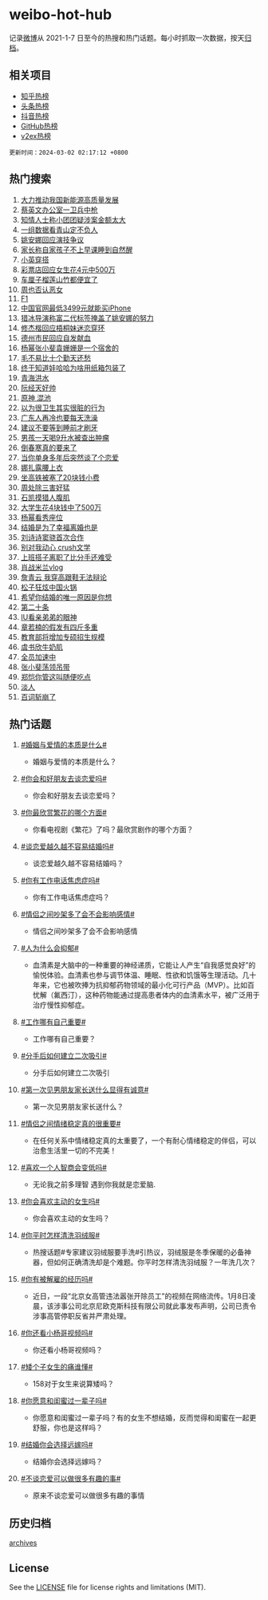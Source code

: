 # weibo-hot-hub

记录[微博](https://www.weibo.com)从 2021-1-7 日至今的热搜和热门话题。每小时抓取一次数据，按天[归档](archives)。

## 相关项目

- [知乎热榜](https://github.com/lonnyzhang423/zhihu-hot-hub)
- [头条热榜](https://github.com/lonnyzhang423/toutiao-hot-hub)
- [抖音热榜](https://github.com/lonnyzhang423/douyin-hot-hub)
- [GitHub热榜](https://github.com/lonnyzhang423/github-hot-hub)
- [v2ex热榜](https://github.com/lonnyzhang423/v2ex-hot-hub)


`更新时间：2024-03-02 02:17:12 +0800`

## 热门搜索

1. [大力推动我国新能源高质量发展](https://m.weibo.cn/search?containerid=100103type%3D1%26t%3D10%26q%3D%23%E5%A4%A7%E5%8A%9B%E6%8E%A8%E5%8A%A8%E6%88%91%E5%9B%BD%E6%96%B0%E8%83%BD%E6%BA%90%E9%AB%98%E8%B4%A8%E9%87%8F%E5%8F%91%E5%B1%95%23&stream_entry_id=51&isnewpage=1&extparam=seat%3D1%26pos%3D0%26c_type%3D51%26filter_type%3Drealtimehot%26cate%3D10103%26q%3D%2523%25E5%25A4%25A7%25E5%258A%259B%25E6%258E%25A8%25E5%258A%25A8%25E6%2588%2591%25E5%259B%25BD%25E6%2596%25B0%25E8%2583%25BD%25E6%25BA%2590%25E9%25AB%2598%25E8%25B4%25A8%25E9%2587%258F%25E5%258F%2591%25E5%25B1%2595%2523%26dgr%3D0%26stream_entry_id%3D51%26display_time%3D1709317031%26pre_seqid%3D170931703107707108165)
1. [蔡英文办公室一卫兵中枪](https://m.weibo.cn/search?containerid=100103type%3D1%26t%3D10%26q%3D%23%E8%94%A1%E8%8B%B1%E6%96%87%E5%8A%9E%E5%85%AC%E5%AE%A4%E4%B8%80%E5%8D%AB%E5%85%B5%E4%B8%AD%E6%9E%AA%23&stream_entry_id=31&isnewpage=1&extparam=seat%3D1%26flag%3D2%26c_type%3D31%26pos%3D0%26band_rank%3D1%26cate%3D5001%26q%3D%2523%25E8%2594%25A1%25E8%258B%25B1%25E6%2596%2587%25E5%258A%259E%25E5%2585%25AC%25E5%25AE%25A4%25E4%25B8%2580%25E5%258D%25AB%25E5%2585%25B5%25E4%25B8%25AD%25E6%259E%25AA%2523%26dgr%3D0%26stream_entry_id%3D31%26filter_type%3Drealtimehot%26lcate%3D5001%26realpos%3D1%26display_time%3D1709317031%26pre_seqid%3D170931703107707108165)
1. [知情人士称小团团疑涉案金额太大](https://m.weibo.cn/search?containerid=100103type%3D1%26t%3D10%26q%3D%23%E7%9F%A5%E6%83%85%E4%BA%BA%E5%A3%AB%E7%A7%B0%E5%B0%8F%E5%9B%A2%E5%9B%A2%E7%96%91%E6%B6%89%E6%A1%88%E9%87%91%E9%A2%9D%E5%A4%AA%E5%A4%A7%23&stream_entry_id=31&isnewpage=1&extparam=seat%3D1%26flag%3D2%26c_type%3D31%26pos%3D1%26band_rank%3D2%26cate%3D5001%26q%3D%2523%25E7%259F%25A5%25E6%2583%2585%25E4%25BA%25BA%25E5%25A3%25AB%25E7%25A7%25B0%25E5%25B0%258F%25E5%259B%25A2%25E5%259B%25A2%25E7%2596%2591%25E6%25B6%2589%25E6%25A1%2588%25E9%2587%2591%25E9%25A2%259D%25E5%25A4%25AA%25E5%25A4%25A7%2523%26dgr%3D0%26stream_entry_id%3D31%26filter_type%3Drealtimehot%26lcate%3D5001%26realpos%3D2%26display_time%3D1709317031%26pre_seqid%3D170931703107707108165)
1. [一组数据看青山定不负人](https://m.weibo.cn/search?containerid=100103type%3D1%26t%3D10%26q%3D%23%E4%B8%80%E7%BB%84%E6%95%B0%E6%8D%AE%E7%9C%8B%E9%9D%92%E5%B1%B1%E5%AE%9A%E4%B8%8D%E8%B4%9F%E4%BA%BA%23&stream_entry_id=31&isnewpage=1&extparam=seat%3D1%26flag%3D0%26c_type%3D31%26pos%3D2%26band_rank%3D3%26cate%3D5001%26q%3D%2523%25E4%25B8%2580%25E7%25BB%2584%25E6%2595%25B0%25E6%258D%25AE%25E7%259C%258B%25E9%259D%2592%25E5%25B1%25B1%25E5%25AE%259A%25E4%25B8%258D%25E8%25B4%259F%25E4%25BA%25BA%2523%26dgr%3D0%26stream_entry_id%3D31%26filter_type%3Drealtimehot%26lcate%3D5001%26realpos%3D3%26display_time%3D1709317031%26pre_seqid%3D170931703107707108165)
1. [姚安娜回应演技争议](https://m.weibo.cn/search?containerid=100103type%3D1%26t%3D10%26q%3D%23%E5%A7%9A%E5%AE%89%E5%A8%9C%E5%9B%9E%E5%BA%94%E6%BC%94%E6%8A%80%E4%BA%89%E8%AE%AE%23&stream_entry_id=31&isnewpage=1&extparam=seat%3D1%26flag%3D2%26c_type%3D31%26pos%3D3%26band_rank%3D4%26cate%3D5001%26q%3D%2523%25E5%25A7%259A%25E5%25AE%2589%25E5%25A8%259C%25E5%259B%259E%25E5%25BA%2594%25E6%25BC%2594%25E6%258A%2580%25E4%25BA%2589%25E8%25AE%25AE%2523%26dgr%3D0%26stream_entry_id%3D31%26filter_type%3Drealtimehot%26lcate%3D5001%26realpos%3D4%26display_time%3D1709317031%26pre_seqid%3D170931703107707108165)
1. [家长称自家孩子不上早课睡到自然醒](https://m.weibo.cn/search?containerid=100103type%3D1%26t%3D10%26q%3D%23%E5%AE%B6%E9%95%BF%E7%A7%B0%E8%87%AA%E5%AE%B6%E5%AD%A9%E5%AD%90%E4%B8%8D%E4%B8%8A%E6%97%A9%E8%AF%BE%E7%9D%A1%E5%88%B0%E8%87%AA%E7%84%B6%E9%86%92%23&stream_entry_id=31&isnewpage=1&extparam=seat%3D1%26flag%3D2%26c_type%3D31%26pos%3D4%26band_rank%3D5%26cate%3D5001%26q%3D%2523%25E5%25AE%25B6%25E9%2595%25BF%25E7%25A7%25B0%25E8%2587%25AA%25E5%25AE%25B6%25E5%25AD%25A9%25E5%25AD%2590%25E4%25B8%258D%25E4%25B8%258A%25E6%2597%25A9%25E8%25AF%25BE%25E7%259D%25A1%25E5%2588%25B0%25E8%2587%25AA%25E7%2584%25B6%25E9%2586%2592%2523%26dgr%3D0%26stream_entry_id%3D31%26filter_type%3Drealtimehot%26lcate%3D5001%26realpos%3D5%26display_time%3D1709317031%26pre_seqid%3D170931703107707108165)
1. [小英穿搭](https://m.weibo.cn/search?containerid=100103type%3D1%26t%3D10%26q%3D%E5%B0%8F%E8%8B%B1%E7%A9%BF%E6%90%AD&stream_entry_id=31&isnewpage=1&extparam=seat%3D1%26flag%3D2%26c_type%3D31%26pos%3D5%26band_rank%3D6%26cate%3D5001%26q%3D%25E5%25B0%258F%25E8%258B%25B1%25E7%25A9%25BF%25E6%2590%25AD%26dgr%3D0%26stream_entry_id%3D31%26filter_type%3Drealtimehot%26lcate%3D5001%26realpos%3D6%26display_time%3D1709317031%26pre_seqid%3D170931703107707108165)
1. [彩票店回应女生花4元中500万](https://m.weibo.cn/search?containerid=100103type%3D1%26t%3D10%26q%3D%23%E5%BD%A9%E7%A5%A8%E5%BA%97%E5%9B%9E%E5%BA%94%E5%A5%B3%E7%94%9F%E8%8A%B14%E5%85%83%E4%B8%AD500%E4%B8%87%23&stream_entry_id=31&isnewpage=1&extparam=seat%3D1%26flag%3D2%26c_type%3D31%26pos%3D6%26band_rank%3D7%26cate%3D5001%26q%3D%2523%25E5%25BD%25A9%25E7%25A5%25A8%25E5%25BA%2597%25E5%259B%259E%25E5%25BA%2594%25E5%25A5%25B3%25E7%2594%259F%25E8%258A%25B14%25E5%2585%2583%25E4%25B8%25AD500%25E4%25B8%2587%2523%26dgr%3D0%26stream_entry_id%3D31%26filter_type%3Drealtimehot%26lcate%3D5001%26realpos%3D7%26display_time%3D1709317031%26pre_seqid%3D170931703107707108165)
1. [车厘子榴莲山竹都便宜了](https://m.weibo.cn/search?containerid=100103type%3D1%26t%3D10%26q%3D%23%E8%BD%A6%E5%8E%98%E5%AD%90%E6%A6%B4%E8%8E%B2%E5%B1%B1%E7%AB%B9%E9%83%BD%E4%BE%BF%E5%AE%9C%E4%BA%86%23&stream_entry_id=31&isnewpage=1&extparam=seat%3D1%26flag%3D2%26c_type%3D31%26pos%3D7%26band_rank%3D8%26cate%3D5001%26q%3D%2523%25E8%25BD%25A6%25E5%258E%2598%25E5%25AD%2590%25E6%25A6%25B4%25E8%258E%25B2%25E5%25B1%25B1%25E7%25AB%25B9%25E9%2583%25BD%25E4%25BE%25BF%25E5%25AE%259C%25E4%25BA%2586%2523%26dgr%3D0%26stream_entry_id%3D31%26filter_type%3Drealtimehot%26lcate%3D5001%26realpos%3D8%26display_time%3D1709317031%26pre_seqid%3D170931703107707108165)
1. [周也否认恶女](https://m.weibo.cn/search?containerid=100103type%3D1%26t%3D10%26q%3D%23%E5%91%A8%E4%B9%9F%E5%90%A6%E8%AE%A4%E6%81%B6%E5%A5%B3%23&stream_entry_id=31&isnewpage=1&extparam=seat%3D1%26flag%3D2%26c_type%3D31%26pos%3D8%26band_rank%3D9%26cate%3D5001%26q%3D%2523%25E5%2591%25A8%25E4%25B9%259F%25E5%2590%25A6%25E8%25AE%25A4%25E6%2581%25B6%25E5%25A5%25B3%2523%26dgr%3D0%26stream_entry_id%3D31%26filter_type%3Drealtimehot%26lcate%3D5001%26realpos%3D9%26display_time%3D1709317031%26pre_seqid%3D170931703107707108165)
1. [F1](https://m.weibo.cn/search?containerid=100103type%3D1%26t%3D10%26q%3DF1&stream_entry_id=31&isnewpage=1&extparam=seat%3D1%26flag%3D1%26c_type%3D31%26pos%3D9%26band_rank%3D10%26cate%3D5001%26q%3DF1%26dgr%3D0%26stream_entry_id%3D31%26filter_type%3Drealtimehot%26lcate%3D5001%26realpos%3D10%26display_time%3D1709317031%26pre_seqid%3D170931703107707108165)
1. [中国官网最低3499元就能买iPhone](https://m.weibo.cn/search?containerid=100103type%3D1%26t%3D10%26q%3D%23%E4%B8%AD%E5%9B%BD%E5%AE%98%E7%BD%91%E6%9C%80%E4%BD%8E3499%E5%85%83%E5%B0%B1%E8%83%BD%E4%B9%B0iPhone%23&stream_entry_id=31&isnewpage=1&extparam=seat%3D1%26flag%3D2%26c_type%3D31%26pos%3D10%26band_rank%3D11%26cate%3D5001%26q%3D%2523%25E4%25B8%25AD%25E5%259B%25BD%25E5%25AE%2598%25E7%25BD%2591%25E6%259C%2580%25E4%25BD%258E3499%25E5%2585%2583%25E5%25B0%25B1%25E8%2583%25BD%25E4%25B9%25B0iPhone%2523%26dgr%3D0%26stream_entry_id%3D31%26filter_type%3Drealtimehot%26lcate%3D5001%26realpos%3D11%26display_time%3D1709317031%26pre_seqid%3D170931703107707108165)
1. [猎冰导演称富二代标签掩盖了姚安娜的努力](https://m.weibo.cn/search?containerid=100103type%3D1%26t%3D10%26q%3D%23%E7%8C%8E%E5%86%B0%E5%AF%BC%E6%BC%94%E7%A7%B0%E5%AF%8C%E4%BA%8C%E4%BB%A3%E6%A0%87%E7%AD%BE%E6%8E%A9%E7%9B%96%E4%BA%86%E5%A7%9A%E5%AE%89%E5%A8%9C%E7%9A%84%E5%8A%AA%E5%8A%9B%23&stream_entry_id=31&isnewpage=1&extparam=seat%3D1%26flag%3D1%26c_type%3D31%26pos%3D11%26band_rank%3D12%26cate%3D5001%26q%3D%2523%25E7%258C%258E%25E5%2586%25B0%25E5%25AF%25BC%25E6%25BC%2594%25E7%25A7%25B0%25E5%25AF%258C%25E4%25BA%258C%25E4%25BB%25A3%25E6%25A0%2587%25E7%25AD%25BE%25E6%258E%25A9%25E7%259B%2596%25E4%25BA%2586%25E5%25A7%259A%25E5%25AE%2589%25E5%25A8%259C%25E7%259A%2584%25E5%258A%25AA%25E5%258A%259B%2523%26dgr%3D0%26stream_entry_id%3D31%26filter_type%3Drealtimehot%26lcate%3D5001%26realpos%3D12%26display_time%3D1709317031%26pre_seqid%3D170931703107707108165)
1. [修杰楷回应梧桐妹迷恋穿环](https://m.weibo.cn/search?containerid=100103type%3D1%26t%3D10%26q%3D%23%E4%BF%AE%E6%9D%B0%E6%A5%B7%E5%9B%9E%E5%BA%94%E6%A2%A7%E6%A1%90%E5%A6%B9%E8%BF%B7%E6%81%8B%E7%A9%BF%E7%8E%AF%23&stream_entry_id=31&isnewpage=1&extparam=seat%3D1%26flag%3D0%26c_type%3D31%26pos%3D12%26band_rank%3D13%26cate%3D5001%26q%3D%2523%25E4%25BF%25AE%25E6%259D%25B0%25E6%25A5%25B7%25E5%259B%259E%25E5%25BA%2594%25E6%25A2%25A7%25E6%25A1%2590%25E5%25A6%25B9%25E8%25BF%25B7%25E6%2581%258B%25E7%25A9%25BF%25E7%258E%25AF%2523%26dgr%3D0%26stream_entry_id%3D31%26filter_type%3Drealtimehot%26lcate%3D5001%26realpos%3D13%26display_time%3D1709317031%26pre_seqid%3D170931703107707108165)
1. [德州市民回应自发献血](https://m.weibo.cn/search?containerid=100103type%3D1%26t%3D10%26q%3D%23%E5%BE%B7%E5%B7%9E%E5%B8%82%E6%B0%91%E5%9B%9E%E5%BA%94%E8%87%AA%E5%8F%91%E7%8C%AE%E8%A1%80%23&stream_entry_id=31&isnewpage=1&extparam=seat%3D1%26flag%3D0%26c_type%3D31%26pos%3D13%26band_rank%3D14%26cate%3D5001%26q%3D%2523%25E5%25BE%25B7%25E5%25B7%259E%25E5%25B8%2582%25E6%25B0%2591%25E5%259B%259E%25E5%25BA%2594%25E8%2587%25AA%25E5%258F%2591%25E7%258C%25AE%25E8%25A1%2580%2523%26dgr%3D0%26stream_entry_id%3D31%26filter_type%3Drealtimehot%26lcate%3D5001%26realpos%3D14%26display_time%3D1709317031%26pre_seqid%3D170931703107707108165)
1. [杨幂张小斐袁姗姗是一个宿舍的](https://m.weibo.cn/search?containerid=100103type%3D1%26t%3D10%26q%3D%23%E6%9D%A8%E5%B9%82%E5%BC%A0%E5%B0%8F%E6%96%90%E8%A2%81%E5%A7%97%E5%A7%97%E6%98%AF%E4%B8%80%E4%B8%AA%E5%AE%BF%E8%88%8D%E7%9A%84%23&stream_entry_id=31&isnewpage=1&extparam=seat%3D1%26flag%3D2%26c_type%3D31%26pos%3D14%26band_rank%3D15%26cate%3D5001%26q%3D%2523%25E6%259D%25A8%25E5%25B9%2582%25E5%25BC%25A0%25E5%25B0%258F%25E6%2596%2590%25E8%25A2%2581%25E5%25A7%2597%25E5%25A7%2597%25E6%2598%25AF%25E4%25B8%2580%25E4%25B8%25AA%25E5%25AE%25BF%25E8%2588%258D%25E7%259A%2584%2523%26dgr%3D0%26stream_entry_id%3D31%26filter_type%3Drealtimehot%26lcate%3D5001%26realpos%3D15%26display_time%3D1709317031%26pre_seqid%3D170931703107707108165)
1. [毛不易比十个勤天还愁](https://m.weibo.cn/search?containerid=100103type%3D1%26t%3D10%26q%3D%E6%AF%9B%E4%B8%8D%E6%98%93%E6%AF%94%E5%8D%81%E4%B8%AA%E5%8B%A4%E5%A4%A9%E8%BF%98%E6%84%81&stream_entry_id=31&isnewpage=1&extparam=seat%3D1%26flag%3D1%26c_type%3D31%26pos%3D15%26band_rank%3D16%26cate%3D5001%26q%3D%25E6%25AF%259B%25E4%25B8%258D%25E6%2598%2593%25E6%25AF%2594%25E5%258D%2581%25E4%25B8%25AA%25E5%258B%25A4%25E5%25A4%25A9%25E8%25BF%2598%25E6%2584%2581%26dgr%3D0%26stream_entry_id%3D31%26filter_type%3Drealtimehot%26lcate%3D5001%26realpos%3D16%26display_time%3D1709317031%26pre_seqid%3D170931703107707108165)
1. [终于知道娃哈哈为啥用纸箱包装了](https://m.weibo.cn/search?containerid=100103type%3D1%26t%3D10%26q%3D%23%E7%BB%88%E4%BA%8E%E7%9F%A5%E9%81%93%E5%A8%83%E5%93%88%E5%93%88%E4%B8%BA%E5%95%A5%E7%94%A8%E7%BA%B8%E7%AE%B1%E5%8C%85%E8%A3%85%E4%BA%86%23&stream_entry_id=31&isnewpage=1&extparam=seat%3D1%26flag%3D0%26c_type%3D31%26pos%3D16%26band_rank%3D17%26cate%3D5001%26q%3D%2523%25E7%25BB%2588%25E4%25BA%258E%25E7%259F%25A5%25E9%2581%2593%25E5%25A8%2583%25E5%2593%2588%25E5%2593%2588%25E4%25B8%25BA%25E5%2595%25A5%25E7%2594%25A8%25E7%25BA%25B8%25E7%25AE%25B1%25E5%258C%2585%25E8%25A3%2585%25E4%25BA%2586%2523%26dgr%3D0%26stream_entry_id%3D31%26filter_type%3Drealtimehot%26lcate%3D5001%26realpos%3D17%26display_time%3D1709317031%26pre_seqid%3D170931703107707108165)
1. [青海洪水](https://m.weibo.cn/search?containerid=100103type%3D1%26t%3D10%26q%3D%E9%9D%92%E6%B5%B7%E6%B4%AA%E6%B0%B4&stream_entry_id=31&isnewpage=1&extparam=seat%3D1%26flag%3D0%26c_type%3D31%26pos%3D17%26band_rank%3D18%26cate%3D5001%26q%3D%25E9%259D%2592%25E6%25B5%25B7%25E6%25B4%25AA%25E6%25B0%25B4%26dgr%3D0%26stream_entry_id%3D31%26filter_type%3Drealtimehot%26lcate%3D5001%26realpos%3D18%26display_time%3D1709317031%26pre_seqid%3D170931703107707108165)
1. [阮经天好帅](https://m.weibo.cn/search?containerid=100103type%3D1%26t%3D10%26q%3D%E9%98%AE%E7%BB%8F%E5%A4%A9%E5%A5%BD%E5%B8%85&stream_entry_id=31&isnewpage=1&extparam=seat%3D1%26flag%3D0%26c_type%3D31%26pos%3D18%26band_rank%3D19%26cate%3D5001%26q%3D%25E9%2598%25AE%25E7%25BB%258F%25E5%25A4%25A9%25E5%25A5%25BD%25E5%25B8%2585%26dgr%3D0%26stream_entry_id%3D31%26filter_type%3Drealtimehot%26lcate%3D5001%26realpos%3D19%26display_time%3D1709317031%26pre_seqid%3D170931703107707108165)
1. [原神 混池](https://m.weibo.cn/search?containerid=100103type%3D1%26t%3D10%26q%3D%E5%8E%9F%E7%A5%9E+%E6%B7%B7%E6%B1%A0&stream_entry_id=31&isnewpage=1&extparam=seat%3D1%26flag%3D0%26c_type%3D31%26pos%3D19%26band_rank%3D20%26cate%3D5001%26q%3D%25E5%258E%259F%25E7%25A5%259E%2520%25E6%25B7%25B7%25E6%25B1%25A0%26dgr%3D0%26stream_entry_id%3D31%26filter_type%3Drealtimehot%26lcate%3D5001%26realpos%3D20%26display_time%3D1709317031%26pre_seqid%3D170931703107707108165)
1. [以为很卫生其实很脏的行为](https://m.weibo.cn/search?containerid=100103type%3D1%26t%3D10%26q%3D%23%E4%BB%A5%E4%B8%BA%E5%BE%88%E5%8D%AB%E7%94%9F%E5%85%B6%E5%AE%9E%E5%BE%88%E8%84%8F%E7%9A%84%E8%A1%8C%E4%B8%BA%23&stream_entry_id=31&isnewpage=1&extparam=seat%3D1%26flag%3D0%26c_type%3D31%26pos%3D20%26band_rank%3D21%26cate%3D5001%26q%3D%2523%25E4%25BB%25A5%25E4%25B8%25BA%25E5%25BE%2588%25E5%258D%25AB%25E7%2594%259F%25E5%2585%25B6%25E5%25AE%259E%25E5%25BE%2588%25E8%2584%258F%25E7%259A%2584%25E8%25A1%258C%25E4%25B8%25BA%2523%26dgr%3D0%26stream_entry_id%3D31%26filter_type%3Drealtimehot%26lcate%3D5001%26realpos%3D21%26display_time%3D1709317031%26pre_seqid%3D170931703107707108165)
1. [广东人再冷也要每天洗澡](https://m.weibo.cn/search?containerid=100103type%3D1%26t%3D10%26q%3D%23%E5%B9%BF%E4%B8%9C%E4%BA%BA%E5%86%8D%E5%86%B7%E4%B9%9F%E8%A6%81%E6%AF%8F%E5%A4%A9%E6%B4%97%E6%BE%A1%23&stream_entry_id=31&isnewpage=1&extparam=seat%3D1%26flag%3D1%26c_type%3D31%26pos%3D21%26band_rank%3D22%26cate%3D5001%26q%3D%2523%25E5%25B9%25BF%25E4%25B8%259C%25E4%25BA%25BA%25E5%2586%258D%25E5%2586%25B7%25E4%25B9%259F%25E8%25A6%2581%25E6%25AF%258F%25E5%25A4%25A9%25E6%25B4%2597%25E6%25BE%25A1%2523%26dgr%3D0%26stream_entry_id%3D31%26filter_type%3Drealtimehot%26lcate%3D5001%26realpos%3D22%26display_time%3D1709317031%26pre_seqid%3D170931703107707108165)
1. [建议不要等到睡前才刷牙](https://m.weibo.cn/search?containerid=100103type%3D1%26t%3D10%26q%3D%23%E5%BB%BA%E8%AE%AE%E4%B8%8D%E8%A6%81%E7%AD%89%E5%88%B0%E7%9D%A1%E5%89%8D%E6%89%8D%E5%88%B7%E7%89%99%23&stream_entry_id=31&isnewpage=1&extparam=seat%3D1%26flag%3D0%26c_type%3D31%26pos%3D22%26band_rank%3D23%26cate%3D5001%26q%3D%2523%25E5%25BB%25BA%25E8%25AE%25AE%25E4%25B8%258D%25E8%25A6%2581%25E7%25AD%2589%25E5%2588%25B0%25E7%259D%25A1%25E5%2589%258D%25E6%2589%258D%25E5%2588%25B7%25E7%2589%2599%2523%26dgr%3D0%26stream_entry_id%3D31%26filter_type%3Drealtimehot%26lcate%3D5001%26realpos%3D23%26display_time%3D1709317031%26pre_seqid%3D170931703107707108165)
1. [男孩一天喝9升水被查出肿瘤](https://m.weibo.cn/search?containerid=100103type%3D1%26t%3D10%26q%3D%23%E7%94%B7%E5%AD%A9%E4%B8%80%E5%A4%A9%E5%96%9D9%E5%8D%87%E6%B0%B4%E8%A2%AB%E6%9F%A5%E5%87%BA%E8%82%BF%E7%98%A4%23&stream_entry_id=31&isnewpage=1&extparam=seat%3D1%26flag%3D0%26c_type%3D31%26pos%3D23%26band_rank%3D24%26cate%3D5001%26q%3D%2523%25E7%2594%25B7%25E5%25AD%25A9%25E4%25B8%2580%25E5%25A4%25A9%25E5%2596%259D9%25E5%258D%2587%25E6%25B0%25B4%25E8%25A2%25AB%25E6%259F%25A5%25E5%2587%25BA%25E8%2582%25BF%25E7%2598%25A4%2523%26dgr%3D0%26stream_entry_id%3D31%26filter_type%3Drealtimehot%26lcate%3D5001%26realpos%3D24%26display_time%3D1709317031%26pre_seqid%3D170931703107707108165)
1. [倒春寒真的要来了](https://m.weibo.cn/search?containerid=100103type%3D1%26t%3D10%26q%3D%23%E5%80%92%E6%98%A5%E5%AF%92%E7%9C%9F%E7%9A%84%E8%A6%81%E6%9D%A5%E4%BA%86%23&stream_entry_id=31&isnewpage=1&extparam=seat%3D1%26flag%3D0%26c_type%3D31%26pos%3D24%26band_rank%3D25%26cate%3D5001%26q%3D%2523%25E5%2580%2592%25E6%2598%25A5%25E5%25AF%2592%25E7%259C%259F%25E7%259A%2584%25E8%25A6%2581%25E6%259D%25A5%25E4%25BA%2586%2523%26dgr%3D0%26stream_entry_id%3D31%26filter_type%3Drealtimehot%26lcate%3D5001%26realpos%3D25%26display_time%3D1709317031%26pre_seqid%3D170931703107707108165)
1. [当你单身多年后突然谈了个恋爱](https://m.weibo.cn/search?containerid=100103type%3D1%26t%3D10%26q%3D%23%E5%BD%93%E4%BD%A0%E5%8D%95%E8%BA%AB%E5%A4%9A%E5%B9%B4%E5%90%8E%E7%AA%81%E7%84%B6%E8%B0%88%E4%BA%86%E4%B8%AA%E6%81%8B%E7%88%B1%23&stream_entry_id=31&isnewpage=1&extparam=seat%3D1%26flag%3D0%26c_type%3D31%26pos%3D25%26band_rank%3D26%26cate%3D5001%26q%3D%2523%25E5%25BD%2593%25E4%25BD%25A0%25E5%258D%2595%25E8%25BA%25AB%25E5%25A4%259A%25E5%25B9%25B4%25E5%2590%258E%25E7%25AA%2581%25E7%2584%25B6%25E8%25B0%2588%25E4%25BA%2586%25E4%25B8%25AA%25E6%2581%258B%25E7%2588%25B1%2523%26dgr%3D0%26stream_entry_id%3D31%26filter_type%3Drealtimehot%26lcate%3D5001%26realpos%3D26%26display_time%3D1709317031%26pre_seqid%3D170931703107707108165)
1. [娜扎露腰上衣](https://m.weibo.cn/search?containerid=100103type%3D1%26t%3D10%26q%3D%23%E5%A8%9C%E6%89%8E%E9%9C%B2%E8%85%B0%E4%B8%8A%E8%A1%A3%23&stream_entry_id=31&isnewpage=1&extparam=seat%3D1%26flag%3D0%26c_type%3D31%26pos%3D26%26band_rank%3D27%26cate%3D5001%26q%3D%2523%25E5%25A8%259C%25E6%2589%258E%25E9%259C%25B2%25E8%2585%25B0%25E4%25B8%258A%25E8%25A1%25A3%2523%26dgr%3D0%26stream_entry_id%3D31%26filter_type%3Drealtimehot%26lcate%3D5001%26realpos%3D27%26display_time%3D1709317031%26pre_seqid%3D170931703107707108165)
1. [坐高铁被塞了20块钱小费](https://m.weibo.cn/search?containerid=100103type%3D1%26t%3D10%26q%3D%23%E5%9D%90%E9%AB%98%E9%93%81%E8%A2%AB%E5%A1%9E%E4%BA%8620%E5%9D%97%E9%92%B1%E5%B0%8F%E8%B4%B9%23&stream_entry_id=31&isnewpage=1&extparam=seat%3D1%26flag%3D0%26c_type%3D31%26pos%3D27%26band_rank%3D28%26cate%3D5001%26q%3D%2523%25E5%259D%2590%25E9%25AB%2598%25E9%2593%2581%25E8%25A2%25AB%25E5%25A1%259E%25E4%25BA%258620%25E5%259D%2597%25E9%2592%25B1%25E5%25B0%258F%25E8%25B4%25B9%2523%26dgr%3D0%26stream_entry_id%3D31%26filter_type%3Drealtimehot%26lcate%3D5001%26realpos%3D28%26display_time%3D1709317031%26pre_seqid%3D170931703107707108165)
1. [周处除三害好猛](https://m.weibo.cn/search?containerid=100103type%3D1%26t%3D10%26q%3D%E5%91%A8%E5%A4%84%E9%99%A4%E4%B8%89%E5%AE%B3%E5%A5%BD%E7%8C%9B&stream_entry_id=31&isnewpage=1&extparam=seat%3D1%26flag%3D0%26c_type%3D31%26pos%3D28%26band_rank%3D29%26cate%3D5001%26q%3D%25E5%2591%25A8%25E5%25A4%2584%25E9%2599%25A4%25E4%25B8%2589%25E5%25AE%25B3%25E5%25A5%25BD%25E7%258C%259B%26dgr%3D0%26stream_entry_id%3D31%26filter_type%3Drealtimehot%26lcate%3D5001%26realpos%3D29%26display_time%3D1709317031%26pre_seqid%3D170931703107707108165)
1. [石凯摸猎人腹肌](https://m.weibo.cn/search?containerid=100103type%3D1%26t%3D10%26q%3D%23%E7%9F%B3%E5%87%AF%E6%91%B8%E7%8C%8E%E4%BA%BA%E8%85%B9%E8%82%8C%23&stream_entry_id=31&isnewpage=1&extparam=seat%3D1%26flag%3D1%26c_type%3D31%26pos%3D29%26band_rank%3D30%26cate%3D5001%26q%3D%2523%25E7%259F%25B3%25E5%2587%25AF%25E6%2591%25B8%25E7%258C%258E%25E4%25BA%25BA%25E8%2585%25B9%25E8%2582%258C%2523%26dgr%3D0%26stream_entry_id%3D31%26filter_type%3Drealtimehot%26lcate%3D5001%26realpos%3D30%26display_time%3D1709317031%26pre_seqid%3D170931703107707108165)
1. [大学生花4块钱中了500万](https://m.weibo.cn/search?containerid=100103type%3D1%26t%3D10%26q%3D%E5%A4%A7%E5%AD%A6%E7%94%9F%E8%8A%B14%E5%9D%97%E9%92%B1%E4%B8%AD%E4%BA%86500%E4%B8%87&stream_entry_id=31&isnewpage=1&extparam=seat%3D1%26flag%3D0%26c_type%3D31%26pos%3D30%26band_rank%3D31%26cate%3D5001%26q%3D%25E5%25A4%25A7%25E5%25AD%25A6%25E7%2594%259F%25E8%258A%25B14%25E5%259D%2597%25E9%2592%25B1%25E4%25B8%25AD%25E4%25BA%2586500%25E4%25B8%2587%26dgr%3D0%26stream_entry_id%3D31%26filter_type%3Drealtimehot%26lcate%3D5001%26realpos%3D31%26display_time%3D1709317031%26pre_seqid%3D170931703107707108165)
1. [杨幂看秀座位](https://m.weibo.cn/search?containerid=100103type%3D1%26t%3D10%26q%3D%23%E6%9D%A8%E5%B9%82%E7%9C%8B%E7%A7%80%E5%BA%A7%E4%BD%8D%23&stream_entry_id=31&isnewpage=1&extparam=seat%3D1%26flag%3D0%26c_type%3D31%26pos%3D31%26band_rank%3D32%26cate%3D5001%26q%3D%2523%25E6%259D%25A8%25E5%25B9%2582%25E7%259C%258B%25E7%25A7%2580%25E5%25BA%25A7%25E4%25BD%258D%2523%26dgr%3D0%26stream_entry_id%3D31%26filter_type%3Drealtimehot%26lcate%3D5001%26realpos%3D32%26display_time%3D1709317031%26pre_seqid%3D170931703107707108165)
1. [结婚是为了幸福离婚也是](https://m.weibo.cn/search?containerid=100103type%3D1%26t%3D10%26q%3D%E7%BB%93%E5%A9%9A%E6%98%AF%E4%B8%BA%E4%BA%86%E5%B9%B8%E7%A6%8F%E7%A6%BB%E5%A9%9A%E4%B9%9F%E6%98%AF&stream_entry_id=31&isnewpage=1&extparam=seat%3D1%26flag%3D0%26c_type%3D31%26pos%3D32%26band_rank%3D33%26cate%3D5001%26q%3D%25E7%25BB%2593%25E5%25A9%259A%25E6%2598%25AF%25E4%25B8%25BA%25E4%25BA%2586%25E5%25B9%25B8%25E7%25A6%258F%25E7%25A6%25BB%25E5%25A9%259A%25E4%25B9%259F%25E6%2598%25AF%26dgr%3D0%26stream_entry_id%3D31%26filter_type%3Drealtimehot%26lcate%3D5001%26realpos%3D33%26display_time%3D1709317031%26pre_seqid%3D170931703107707108165)
1. [刘诗诗窦骁首次合作](https://m.weibo.cn/search?containerid=100103type%3D1%26t%3D10%26q%3D%23%E5%88%98%E8%AF%97%E8%AF%97%E7%AA%A6%E9%AA%81%E9%A6%96%E6%AC%A1%E5%90%88%E4%BD%9C%23&stream_entry_id=31&isnewpage=1&extparam=seat%3D1%26flag%3D1%26c_type%3D31%26pos%3D33%26band_rank%3D34%26cate%3D5001%26q%3D%2523%25E5%2588%2598%25E8%25AF%2597%25E8%25AF%2597%25E7%25AA%25A6%25E9%25AA%2581%25E9%25A6%2596%25E6%25AC%25A1%25E5%2590%2588%25E4%25BD%259C%2523%26dgr%3D0%26stream_entry_id%3D31%26filter_type%3Drealtimehot%26lcate%3D5001%26realpos%3D34%26display_time%3D1709317031%26pre_seqid%3D170931703107707108165)
1. [别对我动心 crush文学](https://m.weibo.cn/search?containerid=100103type%3D1%26t%3D10%26q%3D%E5%88%AB%E5%AF%B9%E6%88%91%E5%8A%A8%E5%BF%83+crush%E6%96%87%E5%AD%A6&stream_entry_id=31&isnewpage=1&extparam=seat%3D1%26flag%3D0%26c_type%3D31%26pos%3D34%26band_rank%3D35%26cate%3D5001%26q%3D%25E5%2588%25AB%25E5%25AF%25B9%25E6%2588%2591%25E5%258A%25A8%25E5%25BF%2583%2520crush%25E6%2596%2587%25E5%25AD%25A6%26dgr%3D0%26stream_entry_id%3D31%26filter_type%3Drealtimehot%26lcate%3D5001%26realpos%3D35%26display_time%3D1709317031%26pre_seqid%3D170931703107707108165)
1. [上班搭子离职了比分手还难受](https://m.weibo.cn/search?containerid=100103type%3D1%26t%3D10%26q%3D%23%E4%B8%8A%E7%8F%AD%E6%90%AD%E5%AD%90%E7%A6%BB%E8%81%8C%E4%BA%86%E6%AF%94%E5%88%86%E6%89%8B%E8%BF%98%E9%9A%BE%E5%8F%97%23&stream_entry_id=31&isnewpage=1&extparam=seat%3D1%26flag%3D0%26c_type%3D31%26pos%3D35%26band_rank%3D36%26cate%3D5001%26q%3D%2523%25E4%25B8%258A%25E7%258F%25AD%25E6%2590%25AD%25E5%25AD%2590%25E7%25A6%25BB%25E8%2581%258C%25E4%25BA%2586%25E6%25AF%2594%25E5%2588%2586%25E6%2589%258B%25E8%25BF%2598%25E9%259A%25BE%25E5%258F%2597%2523%26dgr%3D0%26stream_entry_id%3D31%26filter_type%3Drealtimehot%26lcate%3D5001%26realpos%3D36%26display_time%3D1709317031%26pre_seqid%3D170931703107707108165)
1. [肖战米兰vlog](https://m.weibo.cn/search?containerid=100103type%3D1%26t%3D10%26q%3D%E8%82%96%E6%88%98%E7%B1%B3%E5%85%B0vlog&stream_entry_id=31&isnewpage=1&extparam=seat%3D1%26flag%3D0%26c_type%3D31%26pos%3D36%26band_rank%3D37%26cate%3D5001%26q%3D%25E8%2582%2596%25E6%2588%2598%25E7%25B1%25B3%25E5%2585%25B0vlog%26dgr%3D0%26stream_entry_id%3D31%26filter_type%3Drealtimehot%26lcate%3D5001%26realpos%3D37%26display_time%3D1709317031%26pre_seqid%3D170931703107707108165)
1. [詹青云 我穿高跟鞋无法辩论](https://m.weibo.cn/search?containerid=100103type%3D1%26t%3D10%26q%3D%E8%A9%B9%E9%9D%92%E4%BA%91+%E6%88%91%E7%A9%BF%E9%AB%98%E8%B7%9F%E9%9E%8B%E6%97%A0%E6%B3%95%E8%BE%A9%E8%AE%BA&stream_entry_id=31&isnewpage=1&extparam=seat%3D1%26flag%3D1%26c_type%3D31%26pos%3D37%26band_rank%3D38%26cate%3D5001%26q%3D%25E8%25A9%25B9%25E9%259D%2592%25E4%25BA%2591%2520%25E6%2588%2591%25E7%25A9%25BF%25E9%25AB%2598%25E8%25B7%259F%25E9%259E%258B%25E6%2597%25A0%25E6%25B3%2595%25E8%25BE%25A9%25E8%25AE%25BA%26dgr%3D0%26stream_entry_id%3D31%26filter_type%3Drealtimehot%26lcate%3D5001%26realpos%3D38%26display_time%3D1709317031%26pre_seqid%3D170931703107707108165)
1. [松子狂炫中国火锅](https://m.weibo.cn/search?containerid=100103type%3D1%26t%3D10%26q%3D%E6%9D%BE%E5%AD%90%E7%8B%82%E7%82%AB%E4%B8%AD%E5%9B%BD%E7%81%AB%E9%94%85&stream_entry_id=31&isnewpage=1&extparam=seat%3D1%26flag%3D0%26c_type%3D31%26pos%3D38%26band_rank%3D39%26cate%3D5001%26q%3D%25E6%259D%25BE%25E5%25AD%2590%25E7%258B%2582%25E7%2582%25AB%25E4%25B8%25AD%25E5%259B%25BD%25E7%2581%25AB%25E9%2594%2585%26dgr%3D0%26stream_entry_id%3D31%26filter_type%3Drealtimehot%26lcate%3D5001%26realpos%3D39%26display_time%3D1709317031%26pre_seqid%3D170931703107707108165)
1. [希望你结婚的唯一原因是你想](https://m.weibo.cn/search?containerid=100103type%3D1%26t%3D10%26q%3D%23%E5%B8%8C%E6%9C%9B%E4%BD%A0%E7%BB%93%E5%A9%9A%E7%9A%84%E5%94%AF%E4%B8%80%E5%8E%9F%E5%9B%A0%E6%98%AF%E4%BD%A0%E6%83%B3%23&stream_entry_id=31&isnewpage=1&extparam=seat%3D1%26flag%3D0%26c_type%3D31%26pos%3D39%26band_rank%3D40%26cate%3D5001%26q%3D%2523%25E5%25B8%258C%25E6%259C%259B%25E4%25BD%25A0%25E7%25BB%2593%25E5%25A9%259A%25E7%259A%2584%25E5%2594%25AF%25E4%25B8%2580%25E5%258E%259F%25E5%259B%25A0%25E6%2598%25AF%25E4%25BD%25A0%25E6%2583%25B3%2523%26dgr%3D0%26stream_entry_id%3D31%26filter_type%3Drealtimehot%26lcate%3D5001%26realpos%3D40%26display_time%3D1709317031%26pre_seqid%3D170931703107707108165)
1. [第二十条](https://m.weibo.cn/search?containerid=100103type%3D1%26t%3D10%26q%3D%E7%AC%AC%E4%BA%8C%E5%8D%81%E6%9D%A1&stream_entry_id=31&isnewpage=1&extparam=seat%3D1%26flag%3D0%26c_type%3D31%26pos%3D40%26band_rank%3D41%26cate%3D5001%26q%3D%25E7%25AC%25AC%25E4%25BA%258C%25E5%258D%2581%25E6%259D%25A1%26dgr%3D0%26stream_entry_id%3D31%26filter_type%3Drealtimehot%26lcate%3D5001%26realpos%3D41%26display_time%3D1709317031%26pre_seqid%3D170931703107707108165)
1. [IU看亲弟弟的眼神](https://m.weibo.cn/search?containerid=100103type%3D1%26t%3D10%26q%3D%23IU%E7%9C%8B%E4%BA%B2%E5%BC%9F%E5%BC%9F%E7%9A%84%E7%9C%BC%E7%A5%9E%23&stream_entry_id=31&isnewpage=1&extparam=seat%3D1%26flag%3D0%26c_type%3D31%26pos%3D41%26band_rank%3D42%26cate%3D5001%26q%3D%2523IU%25E7%259C%258B%25E4%25BA%25B2%25E5%25BC%259F%25E5%25BC%259F%25E7%259A%2584%25E7%259C%25BC%25E7%25A5%259E%2523%26dgr%3D0%26stream_entry_id%3D31%26filter_type%3Drealtimehot%26lcate%3D5001%26realpos%3D42%26display_time%3D1709317031%26pre_seqid%3D170931703107707108165)
1. [章若楠的假发有四斤多重](https://m.weibo.cn/search?containerid=100103type%3D1%26t%3D10%26q%3D%23%E7%AB%A0%E8%8B%A5%E6%A5%A0%E7%9A%84%E5%81%87%E5%8F%91%E6%9C%89%E5%9B%9B%E6%96%A4%E5%A4%9A%E9%87%8D%23&stream_entry_id=31&isnewpage=1&extparam=seat%3D1%26flag%3D0%26c_type%3D31%26pos%3D42%26band_rank%3D43%26cate%3D5001%26q%3D%2523%25E7%25AB%25A0%25E8%258B%25A5%25E6%25A5%25A0%25E7%259A%2584%25E5%2581%2587%25E5%258F%2591%25E6%259C%2589%25E5%259B%259B%25E6%2596%25A4%25E5%25A4%259A%25E9%2587%258D%2523%26dgr%3D0%26stream_entry_id%3D31%26filter_type%3Drealtimehot%26lcate%3D5001%26realpos%3D43%26display_time%3D1709317031%26pre_seqid%3D170931703107707108165)
1. [教育部将增加专硕招生规模](https://m.weibo.cn/search?containerid=100103type%3D1%26t%3D10%26q%3D%23%E6%95%99%E8%82%B2%E9%83%A8%E5%B0%86%E5%A2%9E%E5%8A%A0%E4%B8%93%E7%A1%95%E6%8B%9B%E7%94%9F%E8%A7%84%E6%A8%A1%23&stream_entry_id=31&isnewpage=1&extparam=seat%3D1%26flag%3D0%26c_type%3D31%26pos%3D43%26band_rank%3D44%26cate%3D5001%26q%3D%2523%25E6%2595%2599%25E8%2582%25B2%25E9%2583%25A8%25E5%25B0%2586%25E5%25A2%259E%25E5%258A%25A0%25E4%25B8%2593%25E7%25A1%2595%25E6%258B%259B%25E7%2594%259F%25E8%25A7%2584%25E6%25A8%25A1%2523%26dgr%3D0%26stream_entry_id%3D31%26filter_type%3Drealtimehot%26lcate%3D5001%26realpos%3D44%26display_time%3D1709317031%26pre_seqid%3D170931703107707108165)
1. [虞书欣牛奶肌](https://m.weibo.cn/search?containerid=100103type%3D1%26t%3D10%26q%3D%23%E8%99%9E%E4%B9%A6%E6%AC%A3%E7%89%9B%E5%A5%B6%E8%82%8C%23&stream_entry_id=31&isnewpage=1&extparam=seat%3D1%26flag%3D1%26c_type%3D31%26pos%3D44%26band_rank%3D45%26cate%3D5001%26q%3D%2523%25E8%2599%259E%25E4%25B9%25A6%25E6%25AC%25A3%25E7%2589%259B%25E5%25A5%25B6%25E8%2582%258C%2523%26dgr%3D0%26stream_entry_id%3D31%26filter_type%3Drealtimehot%26lcate%3D5001%26realpos%3D45%26display_time%3D1709317031%26pre_seqid%3D170931703107707108165)
1. [全员加速中](https://m.weibo.cn/search?containerid=100103type%3D1%26t%3D10%26q%3D%E5%85%A8%E5%91%98%E5%8A%A0%E9%80%9F%E4%B8%AD&stream_entry_id=31&isnewpage=1&extparam=seat%3D1%26flag%3D0%26c_type%3D31%26pos%3D45%26band_rank%3D46%26cate%3D5001%26q%3D%25E5%2585%25A8%25E5%2591%2598%25E5%258A%25A0%25E9%2580%259F%25E4%25B8%25AD%26dgr%3D0%26stream_entry_id%3D31%26filter_type%3Drealtimehot%26lcate%3D5001%26realpos%3D46%26display_time%3D1709317031%26pre_seqid%3D170931703107707108165)
1. [张小斐荡领吊带](https://m.weibo.cn/search?containerid=100103type%3D1%26t%3D10%26q%3D%23%E5%BC%A0%E5%B0%8F%E6%96%90%E8%8D%A1%E9%A2%86%E5%90%8A%E5%B8%A6%23&stream_entry_id=31&isnewpage=1&extparam=seat%3D1%26flag%3D0%26c_type%3D31%26pos%3D46%26band_rank%3D47%26cate%3D5001%26q%3D%2523%25E5%25BC%25A0%25E5%25B0%258F%25E6%2596%2590%25E8%258D%25A1%25E9%25A2%2586%25E5%2590%258A%25E5%25B8%25A6%2523%26dgr%3D0%26stream_entry_id%3D31%26filter_type%3Drealtimehot%26lcate%3D5001%26realpos%3D47%26display_time%3D1709317031%26pre_seqid%3D170931703107707108165)
1. [郑恺你管这叫随便吃点](https://m.weibo.cn/search?containerid=100103type%3D1%26t%3D10%26q%3D%23%E9%83%91%E6%81%BA%E4%BD%A0%E7%AE%A1%E8%BF%99%E5%8F%AB%E9%9A%8F%E4%BE%BF%E5%90%83%E7%82%B9%23&stream_entry_id=31&isnewpage=1&extparam=seat%3D1%26flag%3D0%26c_type%3D31%26pos%3D47%26band_rank%3D48%26cate%3D5001%26q%3D%2523%25E9%2583%2591%25E6%2581%25BA%25E4%25BD%25A0%25E7%25AE%25A1%25E8%25BF%2599%25E5%258F%25AB%25E9%259A%258F%25E4%25BE%25BF%25E5%2590%2583%25E7%2582%25B9%2523%26dgr%3D0%26stream_entry_id%3D31%26filter_type%3Drealtimehot%26lcate%3D5001%26realpos%3D48%26display_time%3D1709317031%26pre_seqid%3D170931703107707108165)
1. [淡人](https://m.weibo.cn/search?containerid=100103type%3D1%26t%3D10%26q%3D%E6%B7%A1%E4%BA%BA&stream_entry_id=31&isnewpage=1&extparam=seat%3D1%26flag%3D0%26c_type%3D31%26pos%3D48%26band_rank%3D49%26cate%3D5001%26q%3D%25E6%25B7%25A1%25E4%25BA%25BA%26dgr%3D0%26stream_entry_id%3D31%26filter_type%3Drealtimehot%26lcate%3D5001%26realpos%3D49%26display_time%3D1709317031%26pre_seqid%3D170931703107707108165)
1. [百词斩崩了](https://m.weibo.cn/search?containerid=100103type%3D1%26t%3D10%26q%3D%E7%99%BE%E8%AF%8D%E6%96%A9%E5%B4%A9%E4%BA%86&stream_entry_id=31&isnewpage=1&extparam=seat%3D1%26flag%3D0%26c_type%3D31%26pos%3D49%26band_rank%3D50%26cate%3D5001%26q%3D%25E7%2599%25BE%25E8%25AF%258D%25E6%2596%25A9%25E5%25B4%25A9%25E4%25BA%2586%26dgr%3D0%26stream_entry_id%3D31%26filter_type%3Drealtimehot%26lcate%3D5001%26realpos%3D50%26display_time%3D1709317031%26pre_seqid%3D170931703107707108165)

## 热门话题

1. [#婚姻与爱情的本质是什么#](https://m.weibo.cn/search?containerid=231522type%3D1%26t%3D10%26q%3D%23%E5%A9%9A%E5%A7%BB%E4%B8%8E%E7%88%B1%E6%83%85%E7%9A%84%E6%9C%AC%E8%B4%A8%E6%98%AF%E4%BB%80%E4%B9%88%23&stream_entry_id=128&isnewpage=1&extparam=seat%3D1%26lcate%3D5004%26cate%3D5004%26unitid%3D1704881162756%26dgr%3D0%26c_type%3D128%26pos%3D1-0-0%26display_time%3D1709317032%26pre_seqid%3D170931703212905553193)
    - 婚姻与爱情的本质是什么？

1. [#你会和好朋友去谈恋爱吗#](https://m.weibo.cn/search?containerid=231522type%3D1%26t%3D10%26q%3D%23%E4%BD%A0%E4%BC%9A%E5%92%8C%E5%A5%BD%E6%9C%8B%E5%8F%8B%E5%8E%BB%E8%B0%88%E6%81%8B%E7%88%B1%E5%90%97%23&stream_entry_id=128&isnewpage=1&extparam=seat%3D1%26lcate%3D5004%26cate%3D5004%26unitid%3D1704849959446%26dgr%3D0%26c_type%3D128%26pos%3D1-0-1%26display_time%3D1709317032%26pre_seqid%3D170931703212905553193)
    - 你会和好朋友去谈恋爱吗？

1. [#你最欣赏繁花的哪个方面#](https://m.weibo.cn/search?containerid=231522type%3D1%26t%3D10%26q%3D%23%E4%BD%A0%E6%9C%80%E6%AC%A3%E8%B5%8F%E7%B9%81%E8%8A%B1%E7%9A%84%E5%93%AA%E4%B8%AA%E6%96%B9%E9%9D%A2%23&stream_entry_id=128&isnewpage=1&extparam=seat%3D1%26lcate%3D5004%26cate%3D5004%26unitid%3D1704872158127%26dgr%3D0%26c_type%3D128%26pos%3D1-0-2%26display_time%3D1709317032%26pre_seqid%3D170931703212905553193)
    - 你看电视剧《繁花》了吗？最欣赏剧作的哪个方面？

1. [#谈恋爱越久越不容易结婚吗#](https://m.weibo.cn/search?containerid=231522type%3D1%26t%3D10%26q%3D%23%E8%B0%88%E6%81%8B%E7%88%B1%E8%B6%8A%E4%B9%85%E8%B6%8A%E4%B8%8D%E5%AE%B9%E6%98%93%E7%BB%93%E5%A9%9A%E5%90%97%23&stream_entry_id=128&isnewpage=1&extparam=seat%3D1%26lcate%3D5004%26cate%3D5004%26unitid%3D1704871559387%26dgr%3D0%26c_type%3D128%26pos%3D1-0-3%26display_time%3D1709317032%26pre_seqid%3D170931703212905553193)
    - 谈恋爱越久越不容易结婚吗？

1. [#你有工作电话焦虑症吗#](https://m.weibo.cn/search?containerid=231522type%3D1%26t%3D10%26q%3D%23%E4%BD%A0%E6%9C%89%E5%B7%A5%E4%BD%9C%E7%94%B5%E8%AF%9D%E7%84%A6%E8%99%91%E7%97%87%E5%90%97%23&stream_entry_id=128&isnewpage=1&extparam=seat%3D1%26lcate%3D5004%26cate%3D5004%26unitid%3D1704877884678%26dgr%3D0%26c_type%3D128%26pos%3D1-0-4%26display_time%3D1709317032%26pre_seqid%3D170931703212905553193)
    - 你有工作电话焦虑症吗？

1. [#情侣之间吵架多了会不会影响感情#](https://m.weibo.cn/search?containerid=231522type%3D1%26t%3D10%26q%3D%23%E6%83%85%E4%BE%A3%E4%B9%8B%E9%97%B4%E5%90%B5%E6%9E%B6%E5%A4%9A%E4%BA%86%E4%BC%9A%E4%B8%8D%E4%BC%9A%E5%BD%B1%E5%93%8D%E6%84%9F%E6%83%85%23&stream_entry_id=128&isnewpage=1&extparam=seat%3D1%26lcate%3D5004%26cate%3D5004%26unitid%3D1704792093809%26dgr%3D0%26c_type%3D128%26pos%3D1-0-5%26display_time%3D1709317032%26pre_seqid%3D170931703212905553193)
    - 情侣之间吵架多了会不会影响感情

1. [#人为什么会抑郁#](https://m.weibo.cn/search?containerid=231522type%3D1%26t%3D10%26q%3D%23%E4%BA%BA%E4%B8%BA%E4%BB%80%E4%B9%88%E4%BC%9A%E6%8A%91%E9%83%81%23&stream_entry_id=128&isnewpage=1&extparam=seat%3D1%26lcate%3D5004%26cate%3D5004%26unitid%3D1704881163792%26dgr%3D0%26c_type%3D128%26pos%3D1-0-6%26display_time%3D1709317032%26pre_seqid%3D170931703212905553193)
    - 血清素是大脑中的一种重要的神经递质，它能让人产生“自我感觉良好”的愉悦体验。血清素也参与调节体温、睡眠、性欲和饥饿等生理活动。几十年来，它也被吹捧为抗抑郁药物领域的最小化可行产品（MVP）。比如百忧解（氟西汀），这种药物能通过提高患者体内的血清素水平，被广泛用于治疗慢性抑郁症。

1. [#工作哪有自己重要#](https://m.weibo.cn/search?containerid=231522type%3D1%26t%3D10%26q%3D%23%E5%B7%A5%E4%BD%9C%E5%93%AA%E6%9C%89%E8%87%AA%E5%B7%B1%E9%87%8D%E8%A6%81%23&stream_entry_id=128&isnewpage=1&extparam=seat%3D1%26lcate%3D5004%26cate%3D5004%26unitid%3D1704949537973%26dgr%3D0%26c_type%3D128%26pos%3D1-0-7%26display_time%3D1709317032%26pre_seqid%3D170931703212905553193)
    - 工作哪有自己重要？

1. [#分手后如何建立二次吸引#](https://m.weibo.cn/search?containerid=231522type%3D1%26t%3D10%26q%3D%23%E5%88%86%E6%89%8B%E5%90%8E%E5%A6%82%E4%BD%95%E5%BB%BA%E7%AB%8B%E4%BA%8C%E6%AC%A1%E5%90%B8%E5%BC%95%23&stream_entry_id=128&isnewpage=1&extparam=seat%3D1%26lcate%3D5004%26cate%3D5004%26unitid%3D1704870666886%26dgr%3D0%26c_type%3D128%26pos%3D1-0-8%26display_time%3D1709317032%26pre_seqid%3D170931703212905553193)
    - 分手后如何建立二次吸引

1. [#第一次见男朋友家长送什么显得有诚意#](https://m.weibo.cn/search?containerid=231522type%3D1%26t%3D10%26q%3D%23%E7%AC%AC%E4%B8%80%E6%AC%A1%E8%A7%81%E7%94%B7%E6%9C%8B%E5%8F%8B%E5%AE%B6%E9%95%BF%E9%80%81%E4%BB%80%E4%B9%88%E6%98%BE%E5%BE%97%E6%9C%89%E8%AF%9A%E6%84%8F%23&stream_entry_id=128&isnewpage=1&extparam=seat%3D1%26lcate%3D5004%26cate%3D5004%26unitid%3D1704946836507%26dgr%3D0%26c_type%3D128%26pos%3D1-0-9%26display_time%3D1709317032%26pre_seqid%3D170931703212905553193)
    - 第一次见男朋友家长送什么？

1. [#情侣之间情绪稳定真的很重要#](https://m.weibo.cn/search?containerid=231522type%3D1%26t%3D10%26q%3D%23%E6%83%85%E4%BE%A3%E4%B9%8B%E9%97%B4%E6%83%85%E7%BB%AA%E7%A8%B3%E5%AE%9A%E7%9C%9F%E7%9A%84%E5%BE%88%E9%87%8D%E8%A6%81%23&stream_entry_id=128&isnewpage=1&extparam=seat%3D1%26lcate%3D5004%26cate%3D5004%26unitid%3D1704779493657%26dgr%3D0%26c_type%3D128%26pos%3D1-0-10%26display_time%3D1709317032%26pre_seqid%3D170931703212905553193)
    - 在任何关系中情绪稳定真的太重要了，一个有耐心情绪稳定的伴侣，可以治愈生活里一切的不完美！

1. [#喜欢一个人智商会变低吗#](https://m.weibo.cn/search?containerid=231522type%3D1%26t%3D10%26q%3D%23%E5%96%9C%E6%AC%A2%E4%B8%80%E4%B8%AA%E4%BA%BA%E6%99%BA%E5%95%86%E4%BC%9A%E5%8F%98%E4%BD%8E%E5%90%97%23&stream_entry_id=128&isnewpage=1&extparam=seat%3D1%26lcate%3D5004%26cate%3D5004%26unitid%3D1704783068038%26dgr%3D0%26c_type%3D128%26pos%3D1-0-11%26display_time%3D1709317032%26pre_seqid%3D170931703212905553193)
    - 无论我之前多理智  遇到你我就是恋爱脑.

1. [#你会喜欢主动的女生吗#](https://m.weibo.cn/search?containerid=231522type%3D1%26t%3D10%26q%3D%23%E4%BD%A0%E4%BC%9A%E5%96%9C%E6%AC%A2%E4%B8%BB%E5%8A%A8%E7%9A%84%E5%A5%B3%E7%94%9F%E5%90%97%23&stream_entry_id=128&isnewpage=1&extparam=seat%3D1%26lcate%3D5004%26cate%3D5004%26unitid%3D1704786077236%26dgr%3D0%26c_type%3D128%26pos%3D1-0-12%26display_time%3D1709317032%26pre_seqid%3D170931703212905553193)
    - 你会喜欢主动的女生吗？

1. [#你平时怎样清洗羽绒服#](https://m.weibo.cn/search?containerid=231522type%3D1%26t%3D10%26q%3D%23%E4%BD%A0%E5%B9%B3%E6%97%B6%E6%80%8E%E6%A0%B7%E6%B8%85%E6%B4%97%E7%BE%BD%E7%BB%92%E6%9C%8D%23&stream_entry_id=128&isnewpage=1&extparam=seat%3D1%26lcate%3D5004%26cate%3D5004%26unitid%3D1704789081364%26dgr%3D0%26c_type%3D128%26pos%3D1-0-13%26display_time%3D1709317032%26pre_seqid%3D170931703212905553193)
    - 热搜话题#专家建议羽绒服要手洗#引热议，羽绒服是冬季保暖的必备神器，但如何正确清洗却是个难题。你平时怎样清洗羽绒服？一年洗几次？

1. [#你有被解雇的经历吗#](https://m.weibo.cn/search?containerid=231522type%3D1%26t%3D10%26q%3D%23%E4%BD%A0%E6%9C%89%E8%A2%AB%E8%A7%A3%E9%9B%87%E7%9A%84%E7%BB%8F%E5%8E%86%E5%90%97%23&stream_entry_id=128&isnewpage=1&extparam=seat%3D1%26lcate%3D5004%26cate%3D5004%26unitid%3D1704794482090%26dgr%3D0%26c_type%3D128%26pos%3D1-0-14%26display_time%3D1709317032%26pre_seqid%3D170931703212905553193)
    - 近日，一段“北京女高管违法嚣张开除员工”的视频在网络流传。1月8日凌晨，该涉事公司北京尼欧克斯科技有限公司就此事发布声明，公司已责令涉事高管停职反省并严肃处理。

1. [#你还看小杨哥视频吗#](https://m.weibo.cn/search?containerid=231522type%3D1%26t%3D10%26q%3D%23%E4%BD%A0%E8%BF%98%E7%9C%8B%E5%B0%8F%E6%9D%A8%E5%93%A5%E8%A7%86%E9%A2%91%E5%90%97%23&stream_entry_id=128&isnewpage=1&extparam=seat%3D1%26lcate%3D5004%26cate%3D5004%26unitid%3D1704797193944%26dgr%3D0%26c_type%3D128%26pos%3D1-0-15%26display_time%3D1709317032%26pre_seqid%3D170931703212905553193)
    - 你还看小杨哥视频吗？

1. [#矮个子女生的痛谁懂#](https://m.weibo.cn/search?containerid=231522type%3D1%26t%3D10%26q%3D%23%E7%9F%AE%E4%B8%AA%E5%AD%90%E5%A5%B3%E7%94%9F%E7%9A%84%E7%97%9B%E8%B0%81%E6%87%82%23&stream_entry_id=128&isnewpage=1&extparam=seat%3D1%26lcate%3D5004%26cate%3D5004%26unitid%3D1704804675994%26dgr%3D0%26c_type%3D128%26pos%3D1-0-16%26display_time%3D1709317032%26pre_seqid%3D170931703212905553193)
    - 158对于女生来说算矮吗？

1. [#你愿意和闺蜜过一辈子吗#](https://m.weibo.cn/search?containerid=231522type%3D1%26t%3D10%26q%3D%23%E4%BD%A0%E6%84%BF%E6%84%8F%E5%92%8C%E9%97%BA%E8%9C%9C%E8%BF%87%E4%B8%80%E8%BE%88%E5%AD%90%E5%90%97%23&stream_entry_id=128&isnewpage=1&extparam=seat%3D1%26lcate%3D5004%26cate%3D5004%26unitid%3D1704875757520%26dgr%3D0%26c_type%3D128%26pos%3D1-0-17%26display_time%3D1709317032%26pre_seqid%3D170931703212905553193)
    - 你愿意和闺蜜过一辈子吗？有的女生不想结婚，反而觉得和闺蜜在一起更舒服，你也是这样吗？

1. [#结婚你会选择远嫁吗#](https://m.weibo.cn/search?containerid=231522type%3D1%26t%3D10%26q%3D%23%E7%BB%93%E5%A9%9A%E4%BD%A0%E4%BC%9A%E9%80%89%E6%8B%A9%E8%BF%9C%E5%AB%81%E5%90%97%23&stream_entry_id=128&isnewpage=1&extparam=seat%3D1%26lcate%3D5004%26cate%3D5004%26unitid%3D1704870361894%26dgr%3D0%26c_type%3D128%26pos%3D1-0-18%26display_time%3D1709317032%26pre_seqid%3D170931703212905553193)
    - 结婚你会选择远嫁吗？

1. [#不谈恋爱可以做很多有趣的事#](https://m.weibo.cn/search?containerid=231522type%3D1%26t%3D10%26q%3D%23%E4%B8%8D%E8%B0%88%E6%81%8B%E7%88%B1%E5%8F%AF%E4%BB%A5%E5%81%9A%E5%BE%88%E5%A4%9A%E6%9C%89%E8%B6%A3%E7%9A%84%E4%BA%8B%23&stream_entry_id=128&isnewpage=1&extparam=seat%3D1%26lcate%3D5004%26cate%3D5004%26unitid%3D1704865280259%26dgr%3D0%26c_type%3D128%26pos%3D1-0-19%26display_time%3D1709317032%26pre_seqid%3D170931703212905553193)
    - 原来不谈恋爱可以做很多有趣的事情


## 历史归档

[archives](archives)

## License

See the [LICENSE](LICENSE) file for license rights and limitations (MIT).

